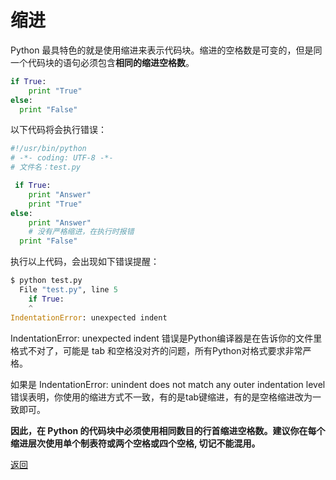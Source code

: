 # 缩进

Python 最具特色的就是使用缩进来表示代码块。缩进的空格数是可变的，但是同一个代码块的语句必须包含**相同的缩进空格数**。

```python
if True:
    print "True"
else:
  print "False"
```

以下代码将会执行错误：

```python
#!/usr/bin/python
# -*- coding: UTF-8 -*-
# 文件名：test.py

 if True:
    print "Answer"
    print "True"
else:
    print "Answer"
    # 没有严格缩进，在执行时报错
  print "False"
```

执行以上代码，会出现如下错误提醒：

```python
$ python test.py  
  File "test.py", line 5
    if True:
    ^
IndentationError: unexpected indent
```

IndentationError: unexpected indent 错误是Python编译器是在告诉你的文件里格式不对了，可能是 tab 和空格没对齐的问题，所有Python对格式要求非常严格。

如果是 IndentationError: unindent does not match any outer indentation level错误表明，你使用的缩进方式不一致，有的是tab键缩进，有的是空格缩进改为一致即可。

**因此，在 Python 的代码块中必须使用相同数目的行首缩进空格数。建议你在每个缩进层次使用单个制表符或两个空格或四个空格, 切记不能混用。**

[返回](../README.md)

